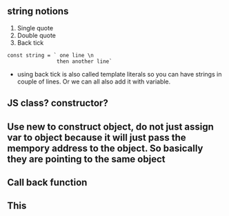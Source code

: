 ## string notions
1. Single quote
2. Double quote
3. Back tick
```
const string = ` one line \n
                then another line`
```
* using back tick is also called template literals so you can have strings in couple of lines. Or we can all also add it with variable. 

## JS class? constructor?

## Use new to construct object, do not just assign var to object because it will just pass the mempory address to the object. So basically they are pointing to the same object

## Call back function

## This

